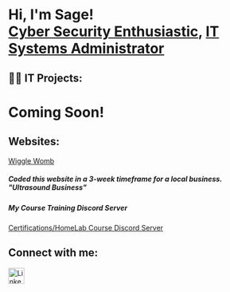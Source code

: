 <h1>Hi, I'm Sage! <br/><a href="https://github.com/sgetts/SageGettsPortfolio">Cyber Security Enthusiastic</a>, <a href="https://www.linkedin.com/in/sagegetts/">IT Systems Administrator</a></h1>

<h2>👨‍💻 IT Projects:</h2>

<h1>Coming Soon!</h1>
<!--
- <b>Project 1</b>
  - [Link to Project Repo](Link)
- <b>Project 2</b>
  - [Link to Project Repo](Link) <b><i>(Additonal Details)</b></i>
- <b>Project 3</b>
  - [Link to Project Repo](Link)
  - [Link to Project Repo]
  - [Active Directory Bulk User Creation](Link)
  - [Link to Project Repo](Link)
- <b>Project 4</b>
  - [Link to Project Repo]
  - [Link to Project Repo](s)
  - [Link to Project Repo](s)
- <b>Project 5</b>
  - [Link to Project Repo](s)
-->

<h2>Websites:</h2>
<a href="https://www.wigglewomb.com/">Wiggle Womb</a>
<h5>Coded this website in a 3-week timeframe for a local business. "Ultrasound Business"</h5>

<h5>My Course Training Discord Server</h5>
<a href="https://discord.gg/kxErEsjvHE" title="Discord Server">Certifications/HomeLab Course Discord Server</a>


<h2>Connect with me:</h2>

<a href="https://www.linkedin.com/in/sagegetts/" target="_blank" rel="noopener noreferrer">
    <img src="https://cdn-icons-png.flaticon.com/512/174/174857.png" alt="LinkedIn" style="width: 32px; height: 32px;">
</a>


<!--

Future Ideas:

- 🔭 I’m currently working on ...
- 🌱 I’m currently learning ...
- 👯 I’m looking to collaborate on ...
- 🤔 I’m looking for help with ...
- 💬 Ask me about ...
- 📫 How to reach me: ...
- 😄 Pronouns: ...
- ⚡ Fun fact: ...
-->
